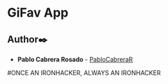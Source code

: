 # GiFav App


## Author✒️
* **Pablo Cabrera Rosado** - [PabloCabreraR](https://github.com/PabloCabreraR)


#ONCE AN IRONHACKER, ALWAYS AN IRONHACKER